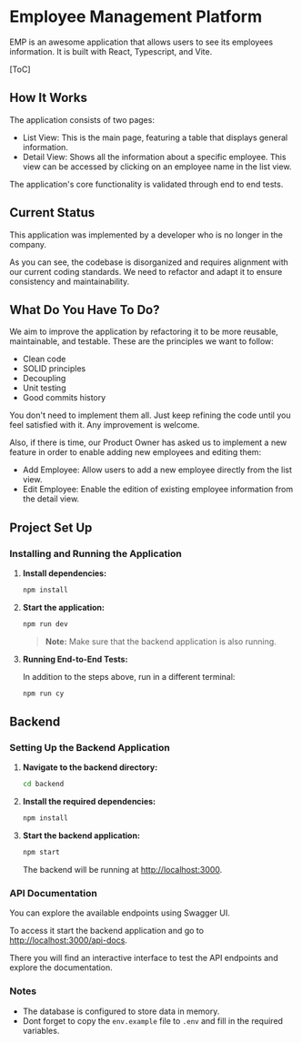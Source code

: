 # Employee Management Platform

EMP is an awesome application that allows users to see its employees information. It is built with React, Typescript, and Vite.

[ToC]

## How It Works

The application consists of two pages:

- List View: This is the main page, featuring a table that displays general information.
- Detail View: Shows all the information about a specific employee. This view can be accessed by clicking on an employee name in the list view.

The application's core functionality is validated through end to end tests.

## Current Status

This application was implemented by a developer who is no longer in the company.

As you can see, the codebase is disorganized and requires alignment with our current coding standards. We need to refactor and adapt it to ensure consistency and maintainability.

## What Do You Have To Do?

We aim to improve the application by refactoring it to be more reusable, maintainable, and testable. These are the principles we want to follow:

- Clean code
- SOLID principles
- Decoupling
- Unit testing
- Good commits history

You don't need to implement them all. Just keep refining the code until you feel satisfied with it. Any improvement is welcome.

Also, if there is time, our Product Owner has asked us to implement a new feature in order to enable adding new employees and editing them:

- Add Employee: Allow users to add a new employee directly from the list view.
- Edit Employee: Enable the edition of existing employee information from the detail view.

## Project Set Up

### Installing and Running the Application

1. **Install dependencies:**

   ```bash
   npm install
   ```

2. **Start the application:**

   ```bash
   npm run dev
   ```

   > **Note:** Make sure that the backend application is also running.

3. **Running End-to-End Tests:**

   In addition to the steps above, run in a different terminal:

   ```bash
   npm run cy
   ```

## Backend

### Setting Up the Backend Application

1. **Navigate to the backend directory:**

   ```bash
   cd backend
   ```

2. **Install the required dependencies:**

   ```bash
   npm install
   ```

3. **Start the backend application:**

   ```bash
   npm start
   ```

   The backend will be running at <http://localhost:3000>.

### API Documentation

You can explore the available endpoints using Swagger UI.

To access it start the backend application and go to <http://localhost:3000/api-docs>.

There you will find an interactive interface to test the API endpoints and explore the documentation.

### Notes

- The database is configured to store data in memory.
- Dont forget to copy the `env.example` file to `.env` and fill in the required variables.
